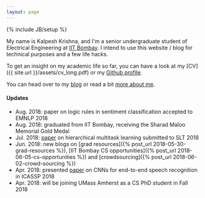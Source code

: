 ```yaml
---
layout: page
---
```

{% include JB/setup %}

My name is Kalpesh Krishna, and I'm a senior undergraduate student of Electrical Engineering at [IIT Bombay](http://iitb.ac.in). I intend to use this website / blog for technical purposes and a few life hacks.

To get an insight on my academic life so far, you can have a look at my [CV]({{ site.url }}/assets/cv_long.pdf) or my [Github profile](https://github.com/martiansideofthemoon).

You can head over to my [blog](http://martiansideofthemoon.github.io/archive.html) or read a bit [more about me](http://martiansideofthemoon.github.io/about/).

#### Updates

* Aug. 2018: paper on logic rules in sentiment classification accepted to EMNLP 2018
* Aug. 2018: graduated from IIT Bombay, receiving the Sharad Maloo Memorial Gold Medal
* Jul. 2018: [paper](https://arxiv.org/abs/1807.06234) on hierarchical multitask learning submitted to SLT 2018
* Jun. 2018: new blogs on [grad resources]({% post_url 2018-05-30-grad-resources %}), [IIT Bombay CS opportunities]({% post_url 2018-06-05-cs-opportunities %}) and [crowdsourcing]({% post_url 2018-06-02-crowd-sourcing %})
* Apr. 2018: presented [paper](https://arxiv.org/abs/1710.10398) on CNNs for end-to-end speech recognition in ICASSP 2018
* Apr. 2018: will be joining UMass Amherst as a CS PhD student in Fall 2018